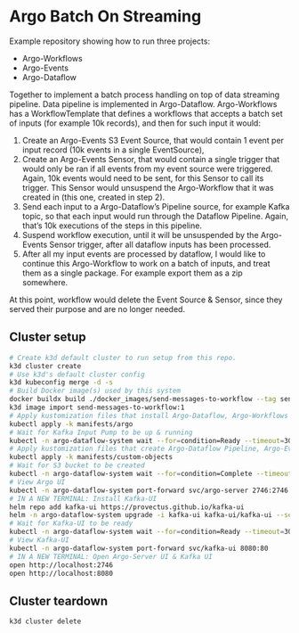 # Argo Batch On Streaming

Example repository showing how to run three projects:

- Argo-Workflows
- Argo-Events
- Argo-Dataflow

Together to implement a batch process handling on top of data streaming pipeline. Data pipeline is implemented in Argo-Dataflow. Argo-Workflows has a WorkflowTemplate that defines a workflows that accepts a batch set of inputs (for example 10k records), and then for such input it would:

1) Create an Argo-Events S3 Event Source, that would contain 1 event per input record (10k events in a single EventSource),
2) Create an Argo-Events Sensor, that would contain a single trigger that would only be ran if all events from my event source were triggered. Again, 10k events would need to be sent, for this Sensor to call its trigger. This Sensor would unsuspend the Argo-Workflow that it was created in (this one, created in step 2).
3) Send each input to a Argo-Dataflow’s Pipeline source, for example Kafka topic, so that each input would run through the Dataflow Pipeline. Again, that’s 10k executions of the steps in this pipeline.
4) Suspend workflow execution, until it will be unsuspended by the Argo-Events Sensor trigger, after all dataflow inputs has been processed.
5) After all my input events are processed by dataflow, I would like to continue this Argo-Workflow to work on a batch of inputs, and treat them as a single package. For example export them as a zip somewhere.

At this point, workflow would delete the Event Source & Sensor, since they served their purpose and are no longer needed.

## Cluster setup

```bash
# Create k3d default cluster to run setup from this repo.
k3d cluster create
# Use k3d's default cluster config
k3d kubeconfig merge -d -s
# Build Docker image(s) used by this system
docker buildx build ./docker_images/send-messages-to-workflow --tag send-messages-to-workflow:1 --load
k3d image import send-messages-to-workflow:1
# Apply kustomization files that install Argo-Dataflow, Argo-Workflows & Argo-Events
kubectl apply -k manifests/argo
# Wait for Kafka Input Pump to be up & running
kubectl -n argo-dataflow-system wait --for=condition=Ready --timeout=300s pod/input
# Apply kustomization files that create Argo-Dataflow Pipeline, Argo-Events EventBus, Argo-Workflows WorkflowTemplate & S3 Bucket initialization job
kubectl apply -k manifests/custom-objects
# Wait for S3 bucket to be created
kubectl -n argo-dataflow-system wait --for=condition=Complete --timeout=60s job/initialize-s3-bucket
# View Argo UI
kubectl -n argo-dataflow-system port-forward svc/argo-server 2746:2746
# IN A NEW TERMINAL: Install Kafka-UI
helm repo add kafka-ui https://provectus.github.io/kafka-ui
helm -n argo-dataflow-system upgrade -i kafka-ui kafka-ui/kafka-ui --set envs.config.KAFKA_CLUSTERS_0_NAME=kafka-broker --set envs.config.KAFKA_CLUSTERS_0_BOOTSTRAPSERVERS=kafka-broker:9092
# Wait for Kafka-UI to be ready
kubectl -n argo-dataflow-system wait --for=condition=Ready --timeout=300s pod -l app.kubernetes.io/name=kafka-ui
# View Kafka-UI
kubectl -n argo-dataflow-system port-forward svc/kafka-ui 8080:80
# IN A NEW TERMINAL: Open Argo-Server UI & Kafka UI
open http://localhost:2746
open http://localhost:8080
```

## Cluster teardown

```bash
k3d cluster delete
```
